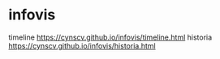 # infovis

timeline https://cynscv.github.io/infovis/timeline.html
historia   https://cynscv.github.io/infovis/historia.html

